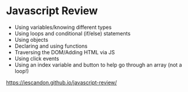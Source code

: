 # Javascript Review
- Using variables/knowing different types
- Using loops and conditional (if/else) statements
- Using objects
- Declaring and using functions
- Traversing the DOM/Adding HTML via JS
- Using click events
- Using an index variable and button to help go through an array (not a loop!) 

https://iescandon.github.io/javascript-review/